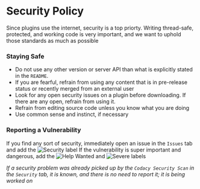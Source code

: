 # Security Policy

Since plugins use the internet, security is a top priorty. Writing thread-safe, protected, and working code is very important, and we want to uphold those standards as much as possible

### Staying Safe

- Do not use any other version or server API than what is explicitly stated in the `README`.
- If you are fearful, refrain from using any content that is in pre-release status or recently merged from an external user
- Look for any open security issues on a plugin before downloading. If there are any open, refrain from using it.
- Refrain from editing source code unless you know what you are doing
- Use common sense and instinct, if necessary

### Reporting a Vulnerability

If you find any sort of security, immediately open an issue in the `Issues` tab and add the ![Security](https://img.shields.io/github/labels/RandomKiddo/youtubeplugins/security?style=flat-square) label
If the vulnerability is super important and dangerous, add the ![Help Wanted](https://img.shields.io/github/labels/RandomKiddo/youtubeplugins/help%20wanted?style=flat-square) and ![Severe](https://img.shields.io/github/labels/RandomKiddo/youtubeplugins/severe?style=flat-square) labels

*If a security problem was already picked up by the `Codacy Security Scan` in the `Security` tab, it is known, and there is no need to report it; it is being worked on*

